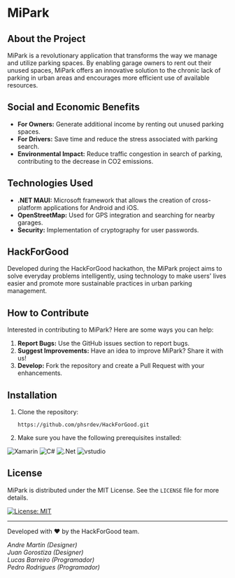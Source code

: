 # MiPark

## About the Project

MiPark is a revolutionary application that transforms the way we manage and utilize parking spaces. By enabling garage owners to rent out their unused spaces, MiPark offers an innovative solution to the chronic lack of parking in urban areas and encourages more efficient use of available resources.

## Social and Economic Benefits

- **For Owners:** Generate additional income by renting out unused parking spaces.
- **For Drivers:** Save time and reduce the stress associated with parking search.
- **Environmental Impact:** Reduce traffic congestion in search of parking, contributing to the decrease in CO2 emissions.

## Technologies Used

- **.NET MAUI:** Microsoft framework that allows the creation of cross-platform applications for Android and iOS.
- **OpenStreetMap:** Used for GPS integration and searching for nearby garages.
- **Security:** Implementation of cryptography for user passwords.

## HackForGood

Developed during the HackForGood hackathon, the MiPark project aims to solve everyday problems intelligently, using technology to make users' lives easier and promote more sustainable practices in urban parking management.

## How to Contribute

Interested in contributing to MiPark? Here are some ways you can help:

1. **Report Bugs:** Use the GitHub issues section to report bugs.
2. **Suggest Improvements:** Have an idea to improve MiPark? Share it with us!
3. **Develop:** Fork the repository and create a Pull Request with your enhancements.

## Installation

1. Clone the repository:

   ```
   https://github.com/phsrdev/HackForGood.git
2. Make sure you have the following prerequisites installed:

![Xamarin](https://img.shields.io/badge/Xamarin-3199DC?style=for-the-badge&logo=xamarin&logoColor=white)
![C#](https://img.shields.io/badge/C%23-239120?style=for-the-badge&logo=c-sharp&logoColor=white)
![.Net](https://img.shields.io/badge/.NET-5C2D91?style=for-the-badge&logo=.net&logoColor=white)
![vstudio](https://img.shields.io/badge/Visual_Studio-5C2D91?style=for-the-badge&logo=visual%20studio&logoColor=white)


## License

MiPark is distributed under the MIT License. See the `LICENSE` file for more details.

[![License: MIT](https://img.shields.io/badge/License-MIT-yellow.svg)](https://opensource.org/licenses/MIT)

---

Developed with ❤️ by the HackForGood team.

_Andre Martin (Designer)_ <br>
_Juan Gorostiza (Designer)_ <br>
_Lucas Barreiro (Programador)_ <br>
_Pedro Rodrigues (Programador)_ <br>


